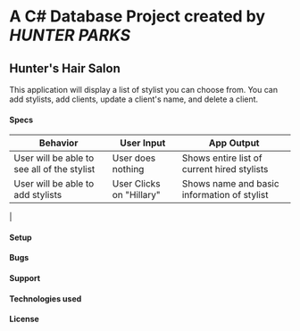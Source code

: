 # A C# Database Project created by *_HUNTER PARKS_*

## Hunter's Hair Salon
This application will display a list of stylist you can choose from. You can add stylists, add clients, update a client's name, and delete a client.

#### Specs
| Behavior | User Input | App Output |
| -------- | ---------- | ---------- |
| User will be able to see all of the stylist | User does nothing | Shows entire list of current hired stylists |
| User will be able to add stylists | User Clicks on "Hillary" | Shows name and basic information of stylist |
|

#### Setup

#### Bugs

#### Support

#### Technologies used

#### License
